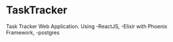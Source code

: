 # TaskTracker
Task Tracker Web Application. 
Using 
  -ReactJS,
  -Elixir with Phoenix Framework,
  -postgres
